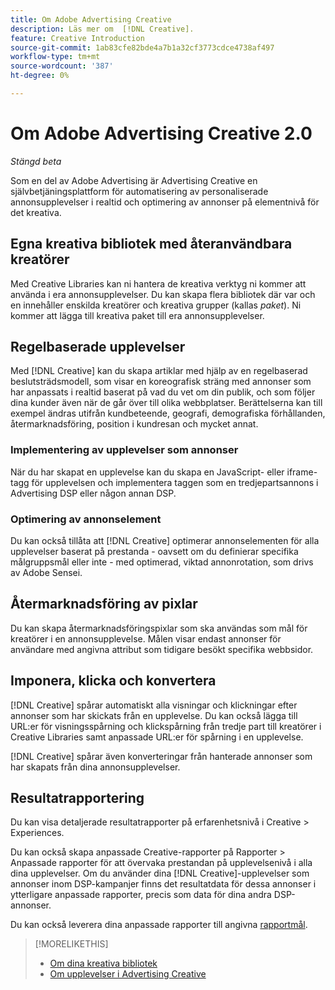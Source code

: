 ```yaml
---
title: Om Adobe Advertising Creative
description: Läs mer om  [!DNL Creative].
feature: Creative Introduction
source-git-commit: 1ab83cfe82bde4a7b1a32cf3773cdce4738af497
workflow-type: tm+mt
source-wordcount: '387'
ht-degree: 0%

---
```


# Om Adobe Advertising Creative 2.0

*Stängd beta*

<!-- verify all and rewrite to include new stuff -->

Som en del av Adobe Advertising är Advertising Creative en självbetjäningsplattform för automatisering av personaliserade annonsupplevelser i realtid och optimering av annonser på elementnivå för det kreativa.

## Egna kreativa bibliotek med återanvändbara kreatörer

Med Creative Libraries kan ni hantera de kreativa verktyg ni kommer att använda i era annonsupplevelser. Du kan skapa flera bibliotek där var och en innehåller enskilda kreatörer och kreativa grupper (kallas *paket*). Ni kommer att lägga till kreativa paket till era annonsupplevelser.

## Regelbaserade upplevelser

Med [!DNL Creative] kan du skapa artiklar med hjälp av en regelbaserad beslutsträdsmodell, som visar en koreografisk sträng med annonser som har anpassats i realtid baserat på vad du vet om din publik, och som följer dina kunder även när de går över till olika webbplatser<!-- verify if that's true without Adobe CDP -->. Berättelserna kan till exempel ändras utifrån kundbeteende, geografi, demografiska förhållanden, återmarknadsföring, position i kundresan och mycket annat.

<!-- Add when available:

## [!DNL Adobe] content and data integrations

[!DNL Creative] has direct integrations with Adobe Experience Manager, allowing you to easily upload the [!DNL Adobe] assets that your design team creates and use them for real-time storyboarding and editing of ad experiences.

You also can use your first-party audience segments from Adobe Audience Manager and Adobe Analytics &mdash; as well as audience segments you create in Advertising Cloud DSP
or retargeting pixels you create using [!DNL Creative] &mdash; as targets for specific creatives in an ad experience.
-->

### Implementering av upplevelser som annonser

När du har skapat en upplevelse kan du skapa en JavaScript- eller iframe-tagg för upplevelsen och implementera taggen som en tredjepartsannons i Advertising DSP eller någon annan DSP.<!-- Add any more info about integration with DSP? -->

<!-- Maybe add a subsection "Audience targeting options" with info about types of creative-level Retargeting and placement-level targeting within your DSP.  Need to clarify if any placement-level targeting might contradict/override creative-level targeting, or if they're completely different.

Advertiser should be able to target all segments which are available in DSP for targeting
-->

### Optimering av annonselement

Du kan också tillåta att [!DNL Creative] optimerar annonselementen för alla upplevelser baserat på prestanda - oavsett om du definierar specifika målgruppsmål eller inte - med optimerad, viktad annonrotation, som drivs av Adobe Sensei.

## Återmarknadsföring av pixlar

Du kan skapa återmarknadsföringspixlar som ska användas som mål för kreatörer i en annonsupplevelse. Målen visar endast annonser för användare med angivna attribut som tidigare besökt specifika webbsidor.

## Imponera, klicka och konvertera

[!DNL Creative] spårar automatiskt alla visningar och klickningar efter annonser som har skickats från en upplevelse. Du kan också lägga till URL:er för visningsspårning och klickspårning från tredje part till kreatörer i Creative Libraries samt anpassade URL:er för spårning i en upplevelse.

[!DNL Creative] spårar även konverteringar från hanterade annonser som har skapats från dina annonsupplevelser.<!-- Verify wording; anything important to add here? We do track them for all users, right? Or is it optional?  -->

<!--
 [Don't need to mention] When an ad is served, the DSP that buys the ad first tracks the impression, and then passes the impression information to [!DNL Creative]. [!DNL Creative] first tracks a click on an ad, and it then passes the click information
to the DSP.
-->

## Resultatrapportering

Du kan visa detaljerade resultatrapporter på erfarenhetsnivå i Creative > Experiences.

Du kan också skapa anpassade Creative-rapporter på Rapporter > Anpassade rapporter för att övervaka prestandan på upplevelsenivå i alla dina upplevelser. Om du använder dina [!DNL Creative]-upplevelser som annonser inom DSP-kampanjer finns det resultatdata för dessa annonser i ytterligare anpassade rapporter, precis som data för dina andra DSP-annonser. <!-- Verify that [!DNL Creative] users have access to ALL other reports, and if I can completely duplicate the report help for both help sets. -->

Du kan också leverera dina anpassade rapporter till angivna [rapportmål](/help/dsp/reports/report-destinations/report-destination-about.md).

<!--
>* [Overview of implementing Adobe Advertising Creative](/help/creative/introduction/implementation-overview.md)
>* [How the user interface is organized](/help/creative/introduction/ui.md)
-->

>[!MORELIKETHIS]
>
>* [Om dina kreativa bibliotek](/help/creative/creative-libraries/creative-libraries-about.md)
>* [Om upplevelser i Advertising Creative](/help/creative/experiences/experience-about.md)
